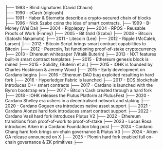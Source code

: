 
├── 1983 - Blind signatures (David Chaum)  <br>
├── 1990 - eCash (digicash) <br>
├── 1991 - Haber & Stornetta describe a crypto-secured chain of blocks
├── 1996 - Nick Szabo coins the idea of smart contracts.
├── 1999 - B-Money (Wei Dai)
├── 2004 - Ripplepay
├── 2004 - RPOS - Reusable Proofs of Work (Finney)
├── 2005 - Bit Gold (Szabo)
├── 2008 - Bitcoin (Satoshi Nakamoto)
├── 2011 - Litecoin (Lee)
├── 2012 - Ripple (McCaleb, Larsen)
├── 2012 - Bitcoin Script brings smart contract capabilities to Bitcoin
├── 2012 - Peercoin, 1st functioning proof-of-stake cryptocurrency
├── 2013 - Ethereum whitepaper (Vitalik Buterin)
├── 2013 - NXT features built-in smart contract templates
├── 2015 - Ethereum genesis block is mined 
├── 2015 - Solidity, (Buterin et al.)
├── 2015 - IOHK is founded by Charles Hoskinson & Jeremy Wood 
├── 2015 - Early development on Cardano begins
├── 2016 - Ethereum DAO bug exploited resulting in hard fork
├── 2016 - Hyperledger Fabric is launched
├── 2017 - EOS blockchain introduces C++ smart contracts 
├── 2017 - Cardano is launched with the Byron bootstrap era
├── 2017 - Bitcoin Cash created through a hard fork
├── 2018 - IOHK releases the Plutus Platform at PlutusFest
├── 2020 - Cardano Shelley era ushers in a decentralised network and staking 
├── 2020 - Cardano Goguen era introduces native asset support 
├── 2021 - Cardano Alonzo hard fork introduces smart contract support
├── 2022 - Cardano Vasil hard fork introduces Plutus V2 
├── 2022 - Ethereum transitions from proof-of-work to proof-of-stake 
├── 2023 - Lucas Rosa introduces Aiken in a Cardano Foundation blog post 
├── 2024 - Cardano Chang hard fork brings on-chain governance & Plutus V3
├── 2024 - Aiken GA release announced on X
├── 2025 - Plomin hard fork enabled full on-chain governance & ZK primitives
├──
